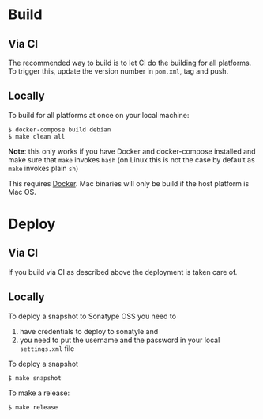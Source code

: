 # Build

## Via CI

The recommended way to build is to let CI do the building for all
platforms. To trigger this, update the version number in `pom.xml`,
tag and push.

## Locally

To build for all platforms at once on your local machine:

``` console
$ docker-compose build debian
$ make clean all
```

**Note**: this only works if you have Docker and docker-compose
installed and make sure that `make` invokes `bash` (on Linux this is
not the case by default as `make` invokes plain `sh`)

This requires [Docker](https://www.docker.com). Mac binaries will only
be build if the host platform is Mac OS.

# Deploy

## Via CI

If you build via CI as described above the deployment is taken care
of.

## Locally

To deploy a snapshot to Sonatype OSS you need to

1. have credentials to deploy to sonatyle and
2. you need to put the username and the password in your local `settings.xml` file

To deploy a snapshot

``` console
$ make snapshot
```

To make a release:

``` console
$ make release
```
